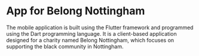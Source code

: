 # App for Belong Nottingham 

The mobile application is built using the Flutter framework and programmed using the Dart programming language. It is a client-based application designed for a charity named Belong Nottingham, which focuses on supporting the black community in Nottingham.

